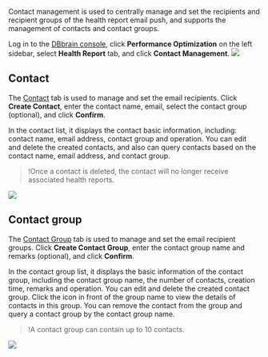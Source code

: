 Contact management is used to centrally manage and set the recipients and recipient groups of the health report email push, and supports the management of contacts and contact groups.

Log in to the [DBbrain console](https://console.cloud.tencent.com/dbbrain/analysis), click **Performance Optimization** on the left sidebar, select **Health Report** tab, and click **Contact Management**.
![](https://main.qcloudimg.com/raw/01472955f07a9a8f2db3dca1c3f65934.png)

## Contact
The [Contact](https://console.cloud.tencent.com/dbbrain/usermgr/user) tab is used to manage and set the email recipients. Click **Create Contact**, enter the contact name, email, select the contact group (optional), and click **Confirm**.

In the contact list, it displays the contact basic information, including: contact name, email address, contact group and operation. You can edit and delete the created contacts, and also can query contacts based on the contact name, email address, and contact group.
>!Once a contact is deleted, the contact will no longer receive associated health reports.
>
![](https://main.qcloudimg.com/raw/d1d560715321680993f50dc835336199.png)

## Contact group
The [Contact Group](https://console.cloud.tencent.com/dbbrain/usermgr/group) tab is used to manage and set the email recipient groups. Click **Create Contact Group**, enter the contact group name and remarks (optional), and click **Confirm**.

In the contact group list, it displays the basic information of the contact group, including the contact group name, the number of contacts, creation time, remarks and operation. You can edit and delete the created contact group.
Click the icon in front of the group name to view the details of contacts in this group. You can remove the contact from the group and query a contact group by the contact group name.
>!A contact group can contain up to 10 contacts.
>
![](https://main.qcloudimg.com/raw/70ed66a7081dc544d678a700617a5dc8.png)

